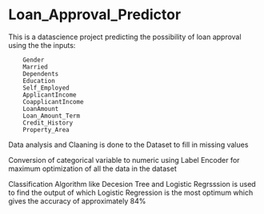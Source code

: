# Loan_Approval_Predictor

This is a datascience project predicting the possibility of loan approval using the the inputs:

		Gender               
		Married               
		Dependents           
		Education             
		Self_Employed        
		ApplicantIncome       
		CoapplicantIncome     
		LoanAmount           
		Loan_Amount_Term     
		Credit_History       
		Property_Area  
		
Data analysis and Claaning is done to the Dataset to fill in missing values

Conversion of categorical variable to numeric using Label Encoder for maximum optimization of all the data in the dataset 

Classification Algorithm like Decesion Tree and  Logistic Regrsssion is used to find the output of which Logistic Regression is the most optimum	which gives the accuracy of approximately 84%	


		
